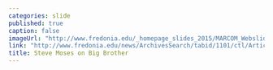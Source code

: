 ```yaml
---
categories: slide
published: true
caption: false
imageUrl: "http://www.fredonia.edu/_homepage_slides_2015/MARCOM_Webslides_SteveMoses.jpg"
link: "http://www.fredonia.edu/news/ArchivesSearch/tabid/1101/ctl/ArticleView/mid/1878/articleId/5545/Viewing_Party_Watch_Steve_Moses_try_to_win_Big_Brother_17_-_LIVE_tonight.aspx"
title: Steve Moses on Big Brother
---
```



